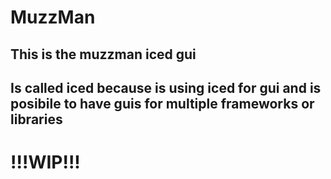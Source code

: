 # MuzzMan
## This is the muzzman iced gui
## Is called iced because is using iced for gui and is posibile to have guis for multiple frameworks or libraries

# !!!WIP!!!
